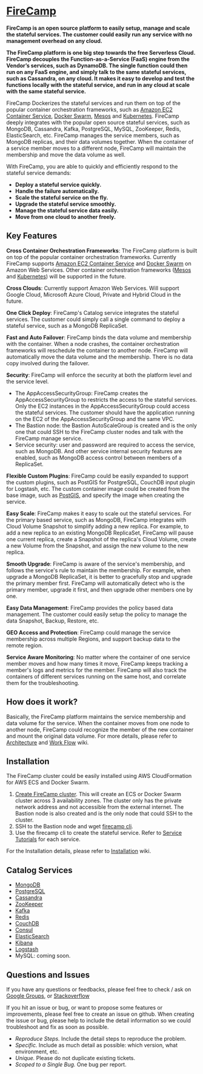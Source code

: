 # [FireCamp](https://github.com/cloudstax/firecamp)

**FireCamp is an open source platform to easily setup, manage and scale the stateful services. The customer could easily run any service with no management overhead on any cloud.**

**The FireCamp platform is one big step towards the free Serverless Cloud. FireCamp decouples the Function-as-a-Service (FaaS) engine from the Vendor’s services, such as DynamoDB. The single function could then run on any FaaS engine, and simply talk to the same stateful services, such as Cassandra, on any cloud. It makes it easy to develop and test the functions locally with the stateful service, and run in any cloud at scale with the same stateful service.**

FireCamp Dockerizes the stateful services and run them on top of the popular container orchestration frameworks, such as [Amazon EC2 Container Service](https://aws.amazon.com/ecs/), [Docker Swarm](https://docs.docker.com/engine/swarm/), [Mesos](http://mesos.apache.org/) and [Kubernetes](https://kubernetes.io). FireCamp deeply integrates with the popular open source stateful services, such as MongoDB, Cassandra, Kafka, PostgreSQL, MySQL, ZooKeeper, Redis, ElasticSearch, etc. FireCamp manages the service members, such as MongoDB replicas, and their data volumes together. When the container of a service member moves to a different node, FireCamp will maintain the membership and move the data volume as well.

With FireCamp, you are able to quickly and efficiently respond to the stateful service demands:
* **Deploy a stateful service quickly.**
* **Handle the failure automatically.**
* **Scale the stateful service on the fly.**
* **Upgrade the stateful service smoothly.**
* **Manage the stateful service data easily.**
* **Move from one cloud to another freely.**

## Key Features

**Cross Container Orchestration Frameworks**: The FireCamp platform is built on top of the popular container orchestration frameworks. Currently FireCamp supports [Amazon EC2 Container Service](https://aws.amazon.com/ecs/) and [Docker Swarm](https://docs.docker.com/engine/swarm/) on Amazon Web Services. Other container orchestration frameworks ([Mesos](http://mesos.apache.org/) and [Kubernetes](https://kubernetes.io)) will be supported in the future.

**Cross Clouds**: Currently support Amazon Web Services. Will support Google Cloud, Microsoft Azure Cloud, Private and Hybrid Cloud in the future.

**One Click Deploy**: FireCamp's Catalog service integrates the stateful services. The customer could simply call a single command to deploy a stateful service, such as a MongoDB ReplicaSet.

**Fast and Auto Failover**: FireCamp binds the data volume and membership with the container. When a node crashes, the container orchestration frameworks will reschedule the container to another node. FireCamp will automatically move the data volume and the membership. There is no data copy involved during the failover.

**Security**: FireCamp will enforce the security at both the platform level and the service level.
* The AppAccessSecurityGroup: FireCamp creates the AppAccessSecurityGroup to restricts the access to the stateful services. Only the EC2 instances in the AppAccessSecurityGroup could access the stateful services. The customer should have the application running on the EC2 of the AppAccessSecurityGroup and the same VPC.
* The Bastion node: the Bastion AutoScaleGroup is created and is the only one that could SSH to the FireCamp cluster nodes and talk with the FireCamp manage service.
* Service security: user and password are required to access the service, such as MongoDB. And other service internal security features are enabled, such as MongoDB access control between members of a ReplicaSet.

**Flexible Custom Plugins**: FireCamp could be easily expanded to support the custom plugins, such as PostGIS for PostgreSQL, CouchDB input plugin for Logstash, etc. The custom container image could be created from the base image, such as [PostGIS](https://github.com/cloudstax/firecamp/tree/master/catalog/postgres/9.6/postgis-dockerfile/Dockerfile), and specify the image when creating the service.

**Easy Scale**: FireCamp makes it easy to scale out the stateful services. For the primary based service, such as MongoDB, FireCamp integrates with Cloud Volume Snapshot to simplify adding a new replica. For example, to add a new replica to an existing MongoDB ReplicaSet, FireCamp will pause one current replica, create a Snapshot of the replica's Cloud Volume, create a new Volume from the Snapshot, and assign the new volume to the new replica.

**Smooth Upgrade**: FireCamp is aware of the service's membership, and follows the service's rule to maintain the membership. For example, when upgrade a MongoDB ReplicaSet, it is better to gracefully stop and upgrade the primary member first. FireCamp will automatically detect who is the primary member, upgrade it first, and then upgrade other members one by one.

**Easy Data Management**: FireCamp provides the policy based data management. The customer could easily setup the policy to manage the data Snapshot, Backup, Restore, etc.

**GEO Access and Protection**: FireCamp could manage the service membership across multiple Regions, and support backup data to the remote region.

**Service Aware Monitoring**: No matter where the container of one service member moves and how many times it move, FireCamp keeps tracking a member's logs and metrics for the member. FireCamp will also track the containers of different services running on the same host, and correlate them for the troubleshooting.

## How does it work?

Basically, the FireCamp platform maintains the service membership and data volume for the service. When the container moves from one node to another node, FireCamp could recognize the member of the new container and mount the original data volume. For more details, please refer to [Architecture](https://github.com/cloudstax/firecamp/wiki/Architecture) and [Work Flow](https://github.com/cloudstax/firecamp/wiki/Work-Flows) wiki.

## Installation
The FireCamp cluster could be easily installed using AWS CloudFormation for AWS ECS and Docker Swarm.
1. [Create FireCamp cluster](https://console.aws.amazon.com/cloudformation/home#/stacks/new?templateURL=https://s3.amazonaws.com/cloudstax/firecamp/releases/0.9/templates/firecamp-master.template). This will create an ECS or Docker Swarm cluster across 3 availability zones. The cluster only has the private network address and not accessible from the external internet. The Bastion node is also created and is the only node that could SSH to the cluster.
2. SSH to the Bastion node and wget [firecamp cli](https://s3.amazonaws.com/cloudstax/firecamp/releases/0.9/packages/firecamp-service-cli.tgz).
3. Use the firecamp cli to create the stateful service. Refer to [Service Tutorials](https://github.com/cloudstax/firecamp/wiki/Tutorials) for each service.

For the Installation details, please refer to [Installation](https://github.com/cloudstax/firecamp/wiki/Installation) wiki.

## Catalog Services
* [MongoDB](https://github.com/cloudstax/firecamp/tree/master/catalog/mongodb)
* [PostgreSQL](https://github.com/cloudstax/firecamp/tree/master/catalog/postgres)
* [Cassandra](https://github.com/cloudstax/firecamp/tree/master/catalog/cassandra)
* [ZooKeeper](https://github.com/cloudstax/firecamp/tree/master/catalog/zookeeper)
* [Kafka](https://github.com/cloudstax/firecamp/tree/master/catalog/kafka)
* [Redis](https://github.com/cloudstax/firecamp/tree/master/catalog/redis)
* [CouchDB](https://github.com/cloudstax/firecamp/tree/master/catalog/couchdb)
* [Consul](https://github.com/cloudstax/firecamp/tree/master/catalog/consul)
* [ElasticSearch](https://github.com/cloudstax/firecamp/tree/master/catalog/elasticsearch)
* [Kibana](https://github.com/cloudstax/firecamp/tree/master/catalog/kibana)
* [Logstash](https://github.com/cloudstax/firecamp/tree/master/catalog/logstash)
* MySQL: coming soon.

## Questions and Issues
If you have any questions or feedbacks, please feel free to check / ask on [Google Groups](https://groups.google.com/forum/#!forum/firecamp-users), or [Stackoverflow](https://stackoverflow.com/questions/tagged/firecamp)

If you hit an issue or bug, or want to propose some features or improvements, please feel free to create an issue on github. When creating the issue or bug, please help to include the detail information so we could troubleshoot and fix as soon as possible.
-   *Reproduce Steps.* Include the detail steps to reproduce the problem.
-   *Specific.* Include as much detail as possible: which version, what environment, etc.
-   *Unique.* Please do not duplicate existing tickets.
-   *Scoped to a Single Bug.* One bug per report.
